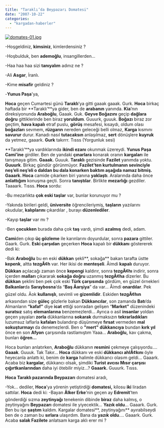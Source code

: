 ```yaml
---
title: "Taraklı’da Beypazarı Domatesi"
date: "2007-10-22"
categories: 
  - "kargadan-haberler"
---
```


[![domates-01.jpg](/uploads/2007/10/domates-01.jpg)](/uploads/2007/10/domates-01.jpg "domates-01.jpg")

\-Hoşgeldiniz, **kimsiniz**, kimlerdensiniz ?

\-Hoşbulduk, ben **ademoğlu**, insangillerden...

\-Haa haa haa sizi **tanıyalım** adınız ne ?

\-Ali **Asgar**, İranlı.

\-Kime **misafir** geldiniz ?

\-**Yunus Paşa**'ya,

**Hoca** geçen Cumartesi günü **Taraklı**’ya gitti gaaak gaaak. Gurk. **Hoca** birkaç haftada bir **Taraklı’**ya gider, ben de **arabanın** yanında. **Kia**’nın direksiyonunda **Araboğlu**, Gaaak. Guk. **Geyve Boğazını** geçip **dağlara doğru** gittiklerinde ben biraz **yoruldum**. Guuurk, guuuk. **Boğazı** biraz zor geçtim, **hava kapalı** etraf puslu, **görüş** mesafesi, kısaydı, oldum olası **boğazları** sevmem, **rüzgarın** nereden geleceği belli olmaz, **Karga** kısmını **savurur** durur. Kanadı nasıl **tutacaksın** anlaşılmaz, **sert** dönüşlere **kuyruk** da yetmez, gaaark. **Gurk** takırrr. Tısss (Yorgunluk sesi)

**Taraklı’**ya vardıklarında **ikindi ezanı** okunmak üzereydi. **Yunus Paşa Cami’ine** girdiler. Ben de yandaki **çınarlara** konarak oranın **kargaları** ile tanışmaya gitim. **Gaaak.** Guuuk. **Taraklı** gezisinde **Fazilet** yanımda yoktu. **Guuurk**. Birkaç gündür görünmüyor. **Fazilet’**ten kurtulmanın **sevinciyle** neş’eli neş’eli o daldan bu dala **konarken** baktım aşağıda **namaz** bitmiş. Gaaark**. Hoca** camide çıkarken biri yanına **yaklaştı**. Aralarında daha önce **anlattığım** konuşma geçti. Sonra **tanıştılar**. Birlikte **mezarlığı** gezdiler. Taaaark. Tısss. **Hoca** sordu:

\-Bu mezarlıkta **çok eski taşlar** var, bunlar korunuyor mu ?

\-Yakında birileri geldi, **üniversite** öğrencileriymiş, **taşların** yazılarını okudular, **kalıplarını** çıkardılar , burayı **düzenlediler**.

\-Kayıp **taşlar** var mı ?

\-Ben **çocukken** burada daha çok **taş** vardı, şimdi **azalmış** dedi, adam.

**Cami**den çıkıp **üç gözleme** ile karınlarını doyurdular, sonra **pazara** gittiler. Gaark. Gurk. **Eski çarşıdan** geçerken **Hoca** kapalı bir **dükkanı** göstererek dedi ki:

\-Bak **Araboğlu** bu en eski **dükkan** şekli**, sokağa** bakan tarafta üstte **kepenk**, altta **tezgÃ¢h** var. Her ikisi de **menteşeli**. Åimdi **kapalı** duruyor. **Dükkan** açılacağı zaman önce **kepengi** kaldırır, sonra **tezgÃ¢hı** indirir, sonra içerden **malları** çıkararak **sokağa doğru** uzanmış **tezgÃ¢ha** dizerler. Bu **dükkan** şeklini ben pek çok eski **Türk çarşısında** gördüm, en güzel örnekleri **Balkanlar**da **Saraybosna**’da “**Baş Ãarşiya**” da var... Åimdi **onardılar**. Pek güzel oldu. Ãok **kullanışlı**, sevimli ve **gizemlidir**. Eskiden **tezgÃ¢hın** arkasından size **güleç** gözlerle bakan **Dükkancılar**, son zamanda **Batı**’da Almanların **“kafaf”** diye **icat** ettiği sonradan gelişen “**Market”** düzenindeki **suratsız** satış **elemanlarına** benzemezlerdi... Ayrıca o asil **insanlar** yoldan geçen yayaları **zorla** dükkanlarına **sokarak** durmaksızın **tekrarladıkları** luzumsuz laflarla **kafaları** bulandırıp düşünmeye **fırsat** vermeden **mal sokuşturmayı** da denemezlerdi. Ben o **"mert"** **dükkancıya** bundan **kırk yıl** önce en son **Afyon** çarşısında rastlamıştım Yaaa... **Araboğlu,** kav çakma, bunları **öğren...**

Hoca bunları anlatırken, **Araboğlu** dükkanın **resmini** çekmeye çalışıyordu.... **Gaaak**. Guuuk. Tak Takır... **Hoca** dükkanı ve eski **dükkancı ahlÃ¢kını** öyle heyecanla anlattı ki, benim de **karga** halimle dükkancı olasım geldi... Gaaark. Acaba biz **kargalar,** dükkancı olsak, şimdiki **Turist avcısı Mısır çarşısı çığırtkanlarından** daha iyi ötebilir miyiz...? **Gaaark.** Guuurk. Tısss.

**Hoca** **Taraklı pazarında Beypazarı** domatesi aradı,

\-Yok... dediler, **Hoca**’ya yörenin yetiştirdiği **domatesi,** kilosu **iki** liradan sattılar. **Hoca** dedi ki: -Bayan **Ãlker Erke**’nin geçen ay **Edremit**’ten gönderdiği sızma **zeytinyağı** tenekenin dibinde **biraz** daha kalmış, o zeytinyağını **Beypazarı** domatesi ile yiyecektik... **Yazık oldu**... Gaaark. Gurk. Ben bu işe **şaştım** kaldım. Kargalar domatesi**, zeytinyağını** ayırabilseydi ben de o zaman bu **sırlara** ulaşırdım. Bana da **yazık oldu**.... Gaaark. Gurk. Acaba **salak Fazilete** anlatsam karga aklı erer mi ?
